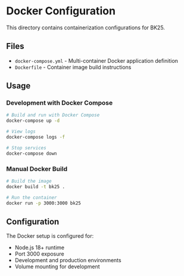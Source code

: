 # Docker Configuration

This directory contains containerization configurations for BK25.

## Files

- `docker-compose.yml` - Multi-container Docker application definition
- `Dockerfile` - Container image build instructions

## Usage

### Development with Docker Compose
```bash
# Build and run with Docker Compose
docker-compose up -d

# View logs
docker-compose logs -f

# Stop services
docker-compose down
```

### Manual Docker Build
```bash
# Build the image
docker build -t bk25 .

# Run the container
docker run -p 3000:3000 bk25
```

## Configuration

The Docker setup is configured for:
- Node.js 18+ runtime
- Port 3000 exposure
- Development and production environments
- Volume mounting for development
